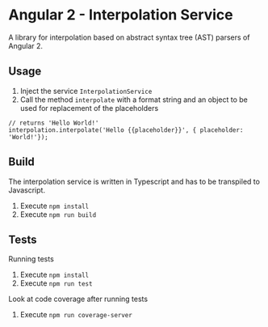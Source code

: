 # Angular 2 - Interpolation Service

A library for interpolation based on abstract syntax tree (AST) parsers of Angular 2. 

## Usage

1. Inject the service `InterpolationService`
2. Call the method `interpolate` with a format string and an object to be used for replacement of the placeholders

```
// returns 'Hello World!'
interpolation.interpolate('Hello {{placeholder}}', { placeholder: 'World!'});
```

## Build

The interpolation service is written in Typescript and has to be transpiled to Javascript.

1. Execute `npm install`
2. Execute `npm run build`

## Tests

Running tests

1. Execute `npm install`
2. Execute `npm run test`

Look at code coverage after running tests

1. Execute `npm run coverage-server`